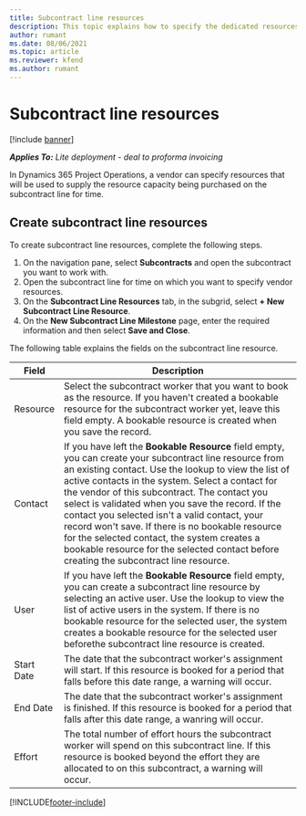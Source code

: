 ```yaml
---
title: Subcontract line resources
description: This topic explains how to specify the dedicated resources that are provided by the vendor for a specific subcontract line for time.
author: rumant
ms.date: 08/06/2021
ms.topic: article
ms.reviewer: kfend 
ms.author: rumant
---
```


# Subcontract line resources

[!include [banner](../../includes/dataverse-preview.md)]

_**Applies To:** Lite deployment - deal to proforma invoicing_

In Dynamics 365 Project Operations, a vendor can specify resources that will be used to supply the resource capacity being purchased on the subcontract line for time.

## Create subcontract line resources

To create subcontract line resources, complete the following steps.

1. On the navigation pane, select **Subcontracts** and open the subcontract you want to work with.
2. Open the subcontract line for time on which you want to specify vendor resources.
3. On the **Subcontract Line Resources** tab, in the subgrid, select **+ New Subcontract Line Resource**.
4. On the **New Subcontract Line Milestone** page, enter the required information and then select **Save and Close**.

The following table explains the fields on the subcontract line resource.

| Field |  Description |
| ----- | ------------ |
| Resource | Select the subcontract worker that you want to book as the resource. If you haven't created a bookable resource for the subcontract worker yet, leave this field empty. A bookable resource is created when you save the record.  |
| Contact | If you have left the **Bookable Resource** field empty, you can create your subcontract line resource from an existing contact. Use the lookup to view the list of active contacts in the system. Select a contact for the vendor of this subcontract. The contact you select is validated when you save the record. If the contact you selected isn't a valid contact, your record won't save. If there is no bookable resource for the selected contact, the system creates a bookable resource for the selected contact before creating the subcontract line resource. |
| User | If you have left the **Bookable Resource** field empty, you can create a subcontract line resource by selecting an active user. Use the lookup to view the list of active users in the system. If there is no bookable resource for the selected user, the system creates a bookable resource for the selected user beforethe subcontract line resource is created. |
| Start Date | The date that the subcontract worker's assignment will start. If this resource is booked for a period that falls before this date range, a warning will occur. |
| End Date | The date that the subcontract worker's assignment is finished. If this resource is booked for a period that falls after this date range, a wanring will occur. |
| Effort | The total number of effort hours the subcontract worker will spend on this subcontract line. If this resource is booked beyond the effort they are allocated to on this subcontract, a warning will occur. |


[!INCLUDE[footer-include](../../includes/footer-banner.md)]
